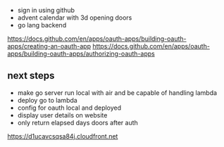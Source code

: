 
* sign in using github
* advent calendar with 3d opening doors
* go lang backend

https://docs.github.com/en/apps/oauth-apps/building-oauth-apps/creating-an-oauth-app
https://docs.github.com/en/apps/oauth-apps/building-oauth-apps/authorizing-oauth-apps

## next steps
* make go server run local with air and be capable of handling lambda
* deploy go to lambda
* config for oauth local and deployed
* display user details on website
* only return elapsed days doors after auth

https://d1ucavcsqsa84j.cloudfront.net